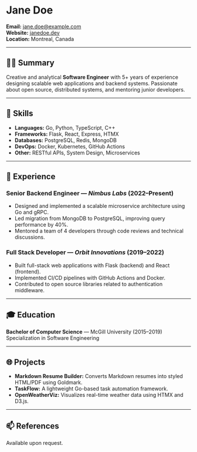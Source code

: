 # Jane Doe

**Email:** jane.doe@example.com  
**Website:** [janedoe.dev](https://janedoe.dev)  
**Location:** Montreal, Canada

---

## 👩‍💻 Summary

Creative and analytical **Software Engineer** with 5+ years of experience designing scalable web applications and backend systems. Passionate about open source, distributed systems, and mentoring junior developers.

---

## 🧠 Skills

- **Languages:** Go, Python, TypeScript, C++
- **Frameworks:** Flask, React, Express, HTMX
- **Databases:** PostgreSQL, Redis, MongoDB
- **DevOps:** Docker, Kubernetes, GitHub Actions
- **Other:** RESTful APIs, System Design, Microservices

---

## 💼 Experience

### **Senior Backend Engineer** — *Nimbus Labs* (2022–Present)
- Designed and implemented a scalable microservice architecture using Go and gRPC.
- Led migration from MongoDB to PostgreSQL, improving query performance by 40%.
- Mentored a team of 4 developers through code reviews and technical discussions.

### **Full Stack Developer** — *Orbit Innovations* (2019–2022)
- Built full-stack web applications with Flask (backend) and React (frontend).
- Implemented CI/CD pipelines with GitHub Actions and Docker.
- Contributed to open source libraries related to authentication middleware.

---

## 🎓 Education

**Bachelor of Computer Science** — McGill University (2015–2019)  
Specialization in Software Engineering

---

## 🌐 Projects

- **Markdown Resume Builder:** Converts Markdown resumes into styled HTML/PDF using Goldmark.
- **TaskFlow:** A lightweight Go-based task automation framework.
- **OpenWeatherViz:** Visualizes real-time weather data using HTMX and D3.js.

---

## 📫 References

Available upon request.
